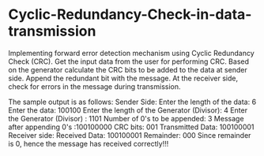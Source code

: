 # Cyclic-Redundancy-Check-in-data-transmission
Implementing forward error detection mechanism using Cyclic Redundancy Check (CRC). Get the input data from the user for performing CRC. Based on the generator calculate the CRC bits to be added to the data at sender side. Append the redundant bit with the message. At the receiver side, check for errors in the message during transmission.


The sample output is as follows:
Sender Side:
Enter the length of the data: 6
Enter the data: 100100
Enter the length of the Generator (Divisor): 4
Enter the Generator (Divisor) : 1101
Number of 0's to be appended: 3
Message after appending 0's :100100000
CRC bits: 001
Transmitted Data: 100100001
Receiver side:
Received Data: 100100001
Remainder: 000
Since remainder is 0, hence the message has received correctly!!! 
